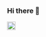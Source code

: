 ### Hi there 👋

<a href="https://www.linkedin.com/in/vin%C3%ADcius-bacellar-8b271a1b4/"><img width="20" src="https://image.flaticon.com/icons/png/512/61/61109.png"></img></a>

